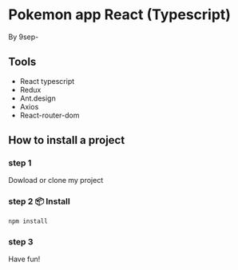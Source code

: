 # Pokemon app React (Typescript)
By 9sep-

## Tools
- React typescript
- Redux
- Ant.design
- Axios
- React-router-dom

## How to install a project

### step 1
Dowload or clone my project


### step 2 📦 Install

```bash
npm install
```


### step 3
Have fun!
